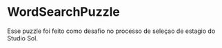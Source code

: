 # WordSearchPuzzle
Esse puzzle foi feito como desafio no processo de seleçao de estagio do Studio Sol.
